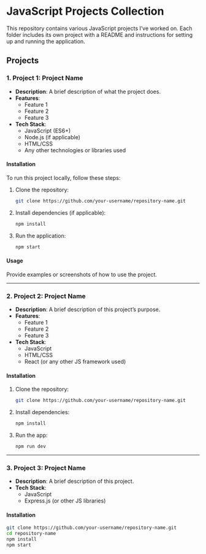 # JavaScript Projects Collection

This repository contains various JavaScript projects I’ve worked on. Each folder includes its own project with a README and instructions for setting up and running the application.

## Projects

### 1. **Project 1: Project Name**
   - **Description**: A brief description of what the project does.
   - **Features**:
     - Feature 1
     - Feature 2
     - Feature 3
   - **Tech Stack**:
     - JavaScript (ES6+)
     - Node.js (if applicable)
     - HTML/CSS
     - Any other technologies or libraries used

   #### Installation
   To run this project locally, follow these steps:
   1. Clone the repository:
      ```bash
      git clone https://github.com/your-username/repository-name.git
      ```
   2. Install dependencies (if applicable):
      ```bash
      npm install
      ```
   3. Run the application:
      ```bash
      npm start
      ```

   #### Usage
   Provide examples or screenshots of how to use the project.

---

### 2. **Project 2: Project Name**
   - **Description**: A brief description of this project’s purpose.
   - **Features**:
     - Feature 1
     - Feature 2
     - Feature 3
   - **Tech Stack**:
     - JavaScript
     - HTML/CSS
     - React (or any other JS framework used)
   
   #### Installation
   1. Clone the repository:
      ```bash
      git clone https://github.com/your-username/repository-name.git
      ```
   2. Install dependencies:
      ```bash
      npm install
      ```
   3. Run the app:
      ```bash
      npm run dev
      ```

---

### 3. **Project 3: Project Name**
   - **Description**: A brief description of this project.
   - **Tech Stack**:
     - JavaScript
     - Express.js (or other JS libraries)
   
   #### Installation
   ```bash
   git clone https://github.com/your-username/repository-name.git
   cd repository-name
   npm install
   npm start
